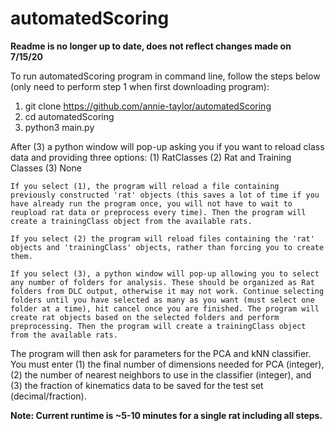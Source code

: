 # automatedScoring

**Readme is no longer up to date, does not reflect changes made on 7/15/20**

To run automatedScoring program in command line, follow the steps below (only need to perform step 1 when first downloading program):

1. git clone https://github.com/annie-taylor/automatedScoring
2. cd automatedScoring
3. python3 main.py

After (3) a python window will pop-up asking you if you want to reload class data and providing three options:
    (1) RatClasses
    (2) Rat and Training Classes
    (3) None

    If you select (1), the program will reload a file containing previously constructed 'rat' objects (this saves a lot of time if you have already run the program once, you will not have to wait to reupload rat data or preprocess every time). Then the program will create a trainingClass object from the available rats.

    If you select (2) the program will reload files containing the 'rat' objects and 'trainingClass' objects, rather than forcing you to create them.

    If you select (3), a python window will pop-up allowing you to select any number of folders for analysis. These should be organized as Rat folders from DLC output, otherwise it may not work. Continue selecting folders until you have selected as many as you want (must select one folder at a time), hit cancel once you are finished. The program will create rat objects based on the selected folders and perform preprocessing. Then the program will create a trainingClass object from the available rats.

The program will then ask for parameters for the PCA and kNN classifier. You must enter (1) the final number of dimensions needed for PCA (integer), (2) the number of nearest neighbors to use in the classifier (integer), and (3) the fraction of kinematics data to be saved for the test set (decimal/fraction).

**Note: Current runtime is ~5-10 minutes for a single rat including all steps.**
